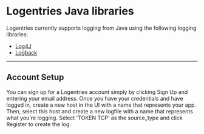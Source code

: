 Logentries Java libraries
=========================

Logentries currently supports logging from Java using the following logging libraries:

* [Log4J](https://github.com/logentries/le_java/tree/logentries/logentries-log4j)
* [Logback](https://github.com/logentries/le_java/tree/logentries/logentries-logback)

--------------------------------------------------------------

Account Setup
-------------
You can sign up for a Logentries account simply by clicking Sign Up and entering your email address. Once you have your credentials and have logged in,
create a new host in the UI with a name that represents your app. Then, select this host and create a new logfile with a name that represents what you're
logging. Select 'TOKEN TCP' as the source_type and click Register to create the log.
